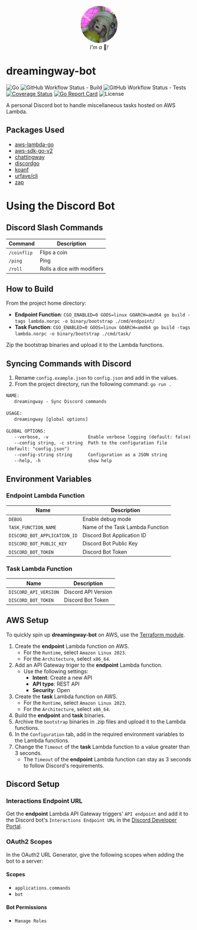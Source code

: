 <p align="center">
  <img width="100" style="border-radius: 50%" src="https://raw.githubusercontent.com/kn-lim/dreamingway-bot/main/images/dreamingway.png"></img>
  <br>
  <i>I'm a</i> 🤖<i>!</i>
</p>

# dreamingway-bot

![Go](https://img.shields.io/github/go-mod/go-version/kn-lim/dreamingway-bot)
![GitHub Workflow Status - Build](https://img.shields.io/github/actions/workflow/status/kn-lim/dreamingway-bot/build.yaml)
![GitHub Workflow Status - Tests](https://img.shields.io/github/actions/workflow/status/kn-lim/dreamingway-bot/test.yaml?label=tests)
[![Coverage Status](https://coveralls.io/repos/github/kn-lim/dreamingway-bot/badge.svg?branch=main)](https://coveralls.io/github/kn-lim/dreamingway-bot?branch=main)
[![Go Report Card](https://goreportcard.com/badge/github.com/kn-lim/dreamingway-bot)](https://goreportcard.com/report/github.com/kn-lim/dreamingway-bot)
![License](https://img.shields.io/github/license/kn-lim/dreamingway-bot)

A personal Discord bot to handle miscellaneous tasks hosted on AWS Lambda.

## Packages Used

- [aws-lambda-go](https://github.com/aws/aws-lambda-go/)
- [aws-sdk-go-v2](https://github.com/aws/aws-sdk-go-v2)
- [chattingway](https://github.com/kn-lim/chattingway)
- [discordgo](https://github.com/bwmarrin/discordgo/)
- [koanf](https://github.com/knadh/koanf)
- [urfave/cli](https://github.com/urfave/cli)
- [zap](https://github.com/uber-go/zap)

# Using the Discord Bot

## Discord Slash Commands

| Command | Description |
| - | - |
| `/coinflip` | Flips a coin |
| `/ping` | Ping |
| `/roll` | Rolls a dice with modifiers |

## How to Build

From the project home directory:

- **Endpoint Function**: `CGO_ENABLED=0 GOOS=linux GOARCH=amd64 go build -tags lambda.norpc -o binary/bootstrap ./cmd/endpoint/`
- **Task Function**: `CGO_ENABLED=0 GOOS=linux GOARCH=amd64 go build -tags lambda.norpc -o binary/bootstrap ./cmd/task/`

Zip the bootstrap binaries and upload it to the Lambda functions.

## Syncing Commands with Discord

1. Rename `config.example.json` to `config.json` and add in the values.
2. From the project directory, run the following command: `go run .`


```
NAME:
   dreamingway - Sync Discord commands

USAGE:
   dreamingway [global options]

GLOBAL OPTIONS:
   --verbose, -v               Enable verbose logging (default: false)
   --config string, -c string  Path to the configuration file (default: "config.json")
   --config-string string      Configuration as a JSON string
   --help, -h                  show help
```

## Environment Variables

### Endpoint Lambda Function

| Name | Description |
| - | - |
| `DEBUG` | Enable debug mode |
| `TASK_FUNCTION_NAME` | Name of the Task Lambda Function |
| `DISCORD_BOT_APPLICATION_ID` | Discord Bot Application ID |
| `DISCORD_BOT_PUBLIC_KEY` | Discord Bot Public Key |
| `DISCORD_BOT_TOKEN` | Discord Bot Token |

### Task Lambda Function

| Name | Description |
| - | - |
| `DISCORD_API_VERSION` | Discord API Version |
| `DISCORD_BOT_TOKEN` | Discord Bot Token |

## AWS Setup

To quickly spin up **dreamingway-bot** on AWS, use the [Terraform module](https://github.com/kn-lim/chattingway-terraform/).

1. Create the **endpoint** Lambda function on AWS.
    - For the `Runtime`, select `Amazon Linux 2023`.
    - For the `Architecture`, select `x86_64`.
2. Add an API Gateway triger to the **endpoint** Lambda function.
    - Use the following settings:
      - **Intent**: Create a new API
      - **API type**: REST API
      - **Security**: Open
3. Create the **task** Lambda function on AWS.
    - For the `Runtime`, select `Amazon Linux 2023`.
    - For the `Architecture`, select `x86_64`.
4. Build the **endpoint** and **task** binaries.
5. Archive the `bootstrap` binaries in .zip files and upload it to the Lambda functions.
6. In the `Configuration` tab, add in the required environment variables to the Lambda functions.
7. Change the `Timeout` of the **task** Lambda function to a value greater than 3 seconds.
    - The `Timeout` of the **endpoint** Lambda function can stay as 3 seconds to follow Discord's requirements.

## Discord Setup

### Interactions Endpoint URL

Get the **endpoint** Lambda API Gateway triggers' `API endpoint` and add it to the Discord bot's `Interactions Endpoint URL` in the [Discord Developer Portal](https://discord.com/developers/).

### OAuth2 Scopes

In the OAuth2 URL Generator, give the following scopes when adding the bot to a server:

#### Scopes

- `applications.commands`
- `bot`

#### Bot Permissions

- `Manage Roles`
